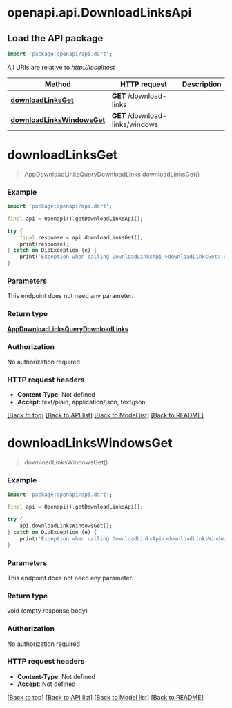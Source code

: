 # openapi.api.DownloadLinksApi

## Load the API package
```dart
import 'package:openapi/api.dart';
```

All URIs are relative to *http://localhost*

Method | HTTP request | Description
------------- | ------------- | -------------
[**downloadLinksGet**](DownloadLinksApi.md#downloadlinksget) | **GET** /download-links | 
[**downloadLinksWindowsGet**](DownloadLinksApi.md#downloadlinkswindowsget) | **GET** /download-links/windows | 


# **downloadLinksGet**
> AppDownloadLinksQueryDownloadLinks downloadLinksGet()



### Example
```dart
import 'package:openapi/api.dart';

final api = Openapi().getDownloadLinksApi();

try {
    final response = api.downloadLinksGet();
    print(response);
} catch on DioException (e) {
    print('Exception when calling DownloadLinksApi->downloadLinksGet: $e\n');
}
```

### Parameters
This endpoint does not need any parameter.

### Return type

[**AppDownloadLinksQueryDownloadLinks**](AppDownloadLinksQueryDownloadLinks.md)

### Authorization

No authorization required

### HTTP request headers

 - **Content-Type**: Not defined
 - **Accept**: text/plain, application/json, text/json

[[Back to top]](#) [[Back to API list]](../README.md#documentation-for-api-endpoints) [[Back to Model list]](../README.md#documentation-for-models) [[Back to README]](../README.md)

# **downloadLinksWindowsGet**
> downloadLinksWindowsGet()



### Example
```dart
import 'package:openapi/api.dart';

final api = Openapi().getDownloadLinksApi();

try {
    api.downloadLinksWindowsGet();
} catch on DioException (e) {
    print('Exception when calling DownloadLinksApi->downloadLinksWindowsGet: $e\n');
}
```

### Parameters
This endpoint does not need any parameter.

### Return type

void (empty response body)

### Authorization

No authorization required

### HTTP request headers

 - **Content-Type**: Not defined
 - **Accept**: Not defined

[[Back to top]](#) [[Back to API list]](../README.md#documentation-for-api-endpoints) [[Back to Model list]](../README.md#documentation-for-models) [[Back to README]](../README.md)

